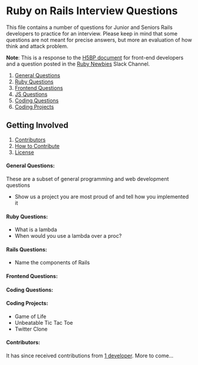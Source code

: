 # Ruby on Rails Interview Questions

This file contains a number of questions for Junior and Seniors Rails developers to practice for an interview. Please keep in mind that some questions are not meant for precise answers, but more an evaluation of how think and attack problem. 

**Note**: This is a response to the [H5BP document](https://github.com/h5bp/Front-end-Developer-Interview-Questions) for front-end developers and a question posted in the [Ruby Newbies](http://rubynewbies.org) Slack Channel. 

  1. [General Questions](#general-questions)
  1. [Ruby Questions](#ruby-questions)
  1. [Frontend Questions](#frontend-questions)
  1. [JS Questions](#js-questions)
  1. [Coding Questions](#coding-questions)
  1. [Coding Projects](#coding-projects)

## Getting Involved

  1. [Contributors](#contributors)
  1. [How to Contribute](https://github.com/rubyfornewbies/ruby-on-rails-interview-questions/edit/master/CONTRIBUTING.md)
  1. [License](https://github.com/rubyfornewbies/ruby-on-rails-interview-questions/edit/master/LICENSE.md)

#### General Questions:
These are a subset of general programming and web development questions
* Show us a project you are most proud of and tell how you implemented it

#### Ruby Questions:
* What is a lambda
* When would you use a lambda over a proc? 

#### Rails Questions:
* Name the components of Rails

#### Frontend Questions:

#### Coding Questions:

#### Coding Projects:
* Game of Life
* Unbeatable Tic Tac Toe
* Twitter Clone

#### Contributors:
It has since received contributions from [1 developer](https://github.com/rubyfornewbies/ruby-on-rails-interview-questions/graphs/contributors). More to come...
